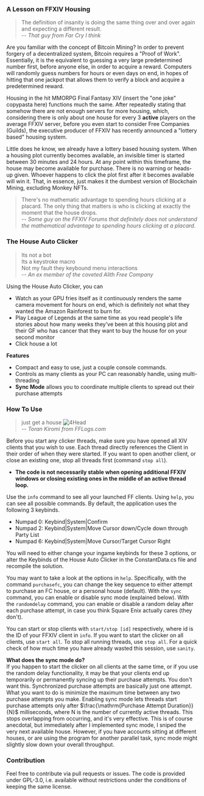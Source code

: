 ### A Lesson on FFXIV Housing

> The definition of insanity is doing the same thing over and over again and expecting a different result.  
> -- <cite>That guy from Far Cry I think</cite>

Are you familiar with the concept of Bitcoin Mining? In order to prevent forgery of a decentralized system, Bitcoin requires a "Proof of Work". Essentially, it is the equivalent to guessing a very large predetermined number first, before anyone else, in order to acquire a reward. Computers will randomly guess numbers for hours or even days on end, in hopes of hitting that one jackpot that allows them to verify a block and acquire a predetermined reward.

Housing in the hit MMORPG Final Fantasy XIV (insert the "one joke" copypasta here) functions much the same. After repeatedly stating that somehow there are not enough servers for more housing, which, considering there is only about one house for every 3 **active** players on the average FFXIV server, before you even start to consider Free Companies (Guilds), the executive producer of FFXIV has recently announced a "lottery based" housing system. 

Little does he know, we already have a lottery based housing system. When a housing plot currently becomes available, an invisible timer is started between 30 minutes and 24 hours. At any point within this timeframe, the house may become available for purchase. There is no warning or heads-up given. Whoever happens to click the plot first after it becomes available will win it. That, in essence, just makes it the dumbest version of Blockchain Mining, excluding Monkey NFTs.

> There's no mathematic advantage to spending hours clicking at a placard. The only thing that matters is who is clicking at exactly the moment that the house drops.  
> -- <cite>Some guy on the FFXIV Forums that definitely does not understand the mathematical advantage to spending hours clicking at a placard.</cite>

### The House Auto Clicker

> Its not a bot  
> Its a keystroke macro  
> Not my fault they keybound menu interactions  
> -- <cite>An ex member of the coveted Alith Free Company</cite>

Using the House Auto Clicker, you can
- Watch as your GPU fries itself as it continuously renders the same camera movement for hours on end, which is definitely not what they wanted the Amazon Rainforest to burn for.
- Play League of Legends at the same time as you read people's life stories about how many weeks they've been at this housing plot and their GF who has cancer that they want to buy the house for on your second monitor
- Click house a lot

**Features**
- Compact and easy to use, just a couple console commands.
- Controls as many clients as your PC can reasonably handle, using multi-threading 
- **Sync Mode** allows you to coordinate multiple clients to spread out their purchase attempts

### How To Use
> just get a house ![4Head](https://cdn.discordapp.com/emojis/585590830853521448.png?size=16)  
> -- <cite>Toran Kiromi from FFLogs.com</cite>

Before you start any clicker threads, make sure you have opened all XIV clients that you wish to use. Each thread directly references the Client in their order of when they were started. If you want to open another client, or close an existing one, stop all threads first (command `stop all`).
- **The code is not necessarily stable when opening additional FFXIV windows or closing existing ones in the middle of an active thread loop.**

Use the `info` command to see all your launched FF clients. Using `help`, you can see all possible commands. By default, the application uses the following 3 keybinds.
- Numpad 0: Keybind|System|Confirm
- Numpad 2: Keybind|System|Move Cursor down/Cycle down through Party List
- Numpad 6: Keybind|System|Move Cursor/Target Cursor Right

You will need to either change your ingame keybinds for these 3 options, or alter the Keybinds of the House Auto Clicker in the ConstantData.cs file and recompile the solution.

You may want to take a look at the options in `help`. Specifically, with the command `purchasefc`, you can change the key sequence to either attempt to purchase an FC house, or a personal house (default). With the `sync` command, you can enable or disable sync mode (explained below). With the `randomdelay` command, you can enable or disable a random delay after each purchase attempt, in case you think Square Enix actually cares (they don't).

You can start or stop clients with `start/stop [id]` respectively, where id is the ID of your FFXIV client in `info`. If you want to start the clicker on all clients, use `start all`. To stop all running threads, use `stop all`. For a quick check of how much time you have already wasted this session, use `sanity`. 

**What does the sync mode do?**  
If you happen to start the clicker on all clients at the same time, or if you use the random delay functionality, it may be that your clients end up temporarily or permanently syncing up their purchase attempts. You don't want this. Synchronized purchase attempts are basically just one attempt. What you want to do is minimize the maximum time between any two purchase attempts you make. Enabling sync mode lets threads start purchase attempts only after $\frac{\mathrm{Purchase Attempt Duration}}{N}$ milliseconds, where N is the number of currently active threads. This stops overlapping from occurring, and it's very effective. This is of course anecdotal, but immediately after I implemented sync mode, I sniped the very next available house. However, if you have accounts sitting at different houses, or are using the program for another parallel task, sync mode might slightly slow down your overall throughput.

### Contribution
Feel free to contribute via pull requests or issues. The code is provided under GPL-3.0, i.e. available without restrictions under the conditions of keeping the same license.
